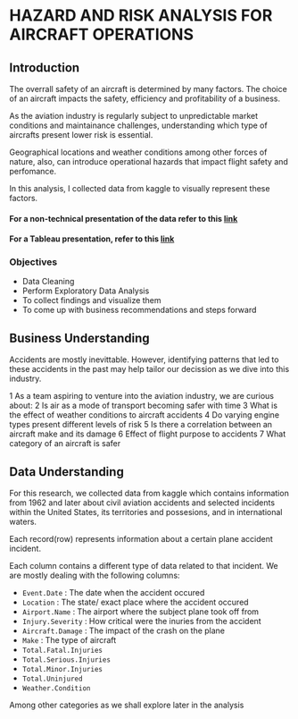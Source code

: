 # HAZARD AND RISK ANALYSIS FOR AIRCRAFT OPERATIONS
## Introduction
The overrall safety of an aircraft is determined by many factors. The choice of an aircraft impacts the safety, efficiency and profitability of a business.

As the aviation industry is regularly  subject to unpredictable market conditions and maintainance challenges, understanding which type of aircrafts present lower risk is essential.

Geographical locations and weather conditions among other forces of nature, also, can introduce operational hazards that impact flight safety and perfomance.

In this analysis, I collected data from kaggle to visually represent these factors.
#### For a non-technical presentation of the data refer to this [link](https://github.com/felix-musau/phase_1_project/blob/main/presentation.pdf)
#### For a Tableau presentation, refer to this [link](https://public.tableau.com/app/profile/felix.musau3046/viz/Aviation_analysis_17507632970630/Dashboard1)


### Objectives

- Data Cleaning
- Perform Exploratory Data Analysis
- To collect findings and visualize them
- To come up with business recommendations and steps forward

##  Business Understanding

Accidents are mostly inevittable. However, identifying patterns that led to these accidents in the past may help tailor our decission as we dive into this industry.

1 As a team aspiring to venture into the aviation industry, we are curious about:
2 Is air as a mode of transport becoming safer with time
3 What is the effect of weather conditions to aircraft accidents
4 Do varying engine types present different levels of risk
5 Is there a correlation between an aircraft make and its damage
6 Effect of flight purpose to accidents
7 What category of an aircraft is safer

## Data Understanding

For this research, we collected data from kaggle which contains information from 1962 and later about civil aviation accidents and selected incidents within the United States, its territories and possesions, and in international waters.

Each record(row) represents information about a certain plane accident incident.

Each column contains a different type of data related to that incident. We are mostly dealing with the following columns:

- `Event.Date` : The date when the accident occured
- `Location` : The state/ exact place where the accident occured
- `Airport.Name` : The airport where the subject plane took off from
- `Injury.Severity` : How critical were the inuries from the accident
- `Aircraft.Damage` : The impact of the crash on the plane
- `Make` : The type of aircraft
- `Total.Fatal.Injuries`
- `Total.Serious.Injuries`
- `Total.Minor.Injuries`
- `Total.Uninjured`
- `Weather.Condition`

Among other categories as we shall explore later in the analysis


